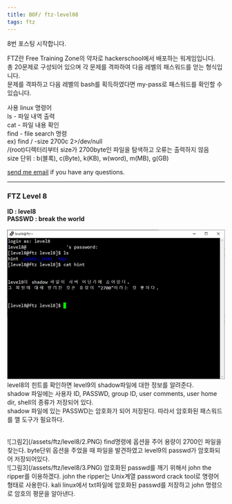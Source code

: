 ```yaml
---
title: BOF/ ftz-level08
tags: ftz
---
```


8번 포스팅 시작합니다.

FTZ란 Free Training Zone의 약자로 hackerschool에서 배포하는 워게임입니다.  
총 20문제로 구성되어 있으며 각 문제를 격파하여 다음 레벨의 패스워드를 얻는 형식입니다.  
문제를 격파하고 다음 레벨의 bash를 획득하였다면 my-pass로 패스워드를 확인할 수 있습니다.  

사용 linux 명령어  
ls - 파일 내역 출력  
cat - 파일 내용 확인  
find - file search 명령  
ex) find / -size 2700c 2>/dev/null  
/(root)디렉터리부터 size가 2700byte인 파일을 탐색하고 오류는 출력하지 않음  
size 단위 : b(블록), c(Byte), k(KB), w(word), m(MB), g(GB)  

[send me email](mailto:jewel7492@gmail.com) if you have any questions.

<!--more-->

---
### FTZ Level 8
**ID : level8**  
**PASSWD : break the world**         
<br />
![그림1](/assets/ftz/level8/1.PNG)  
level8의 힌트를 확인하면 level9의 shadow파일에 대한 정보를 알려준다.  
shadow 파일에는 사용자 ID, PASSWD, group ID, user comments, user home dir, shell의 종류가 저장되어 있다.  
shadow 파일에 있는 PASSWD는 암호화가 되어 저장된다. 따라서 암호화된 패스워드를 깰 도구가 필요하다.  

<br />
![그림2](/assets/ftz/level8/2.PNG)  
find명령에 옵션을 주어 용량이 2700인 파일을 찾는다.  
byte단위 옵션을 주었을 때 파일을 발견하였고 level9의 passwd가 암호화되어 저장되어있다.  

<br />
![그림3](/assets/ftz/level8/3.PNG)  
암호화된 passwd를 깨기 위해서 john the ripper를 이용하겠다.  
john the ripper는 Unix계열 password crack tool로 명령어 형태로 사용한다.  
kali linux에서 txt파일에 암호화된 passwd를 저장하고 john 명령으로 암호의 평문을 알아낸다.  
